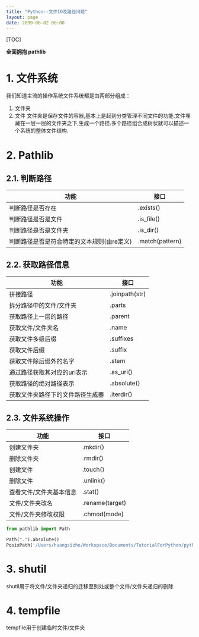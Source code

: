 ```yaml
---
title: "Python--文件IO及路径问题"
layout: page
date: 2099-06-02 00:00
---
```


[TOC]

**全面拥抱 pathlib**



# 1. 文件系统
我们知道主流的操作系统文件系统都是由两部分组成：
1. 文件夹
2. 文件
文件夹是保存文件的容器,基本上是起到分类管理不同文件的功能.文件埋藏在一层一层的文件夹之下,生成一个路径.多个路径组合成树状就可以描述一个系统的整体文件结构.

# 2. Pathlib


## 2.1. 判断路径

功能|接口
--|--
判断路径是否存在|.exists()
判断路径是否是文件|.is_file()
判断路径是否是文件夹|.is_dir()
判断路径是否是符合特定的文本规则(由re定义)|.match(pattern)

## 2.2. 获取路径信息

功能|接口
--|--
拼接路径|.joinpath(str)
拆分路径中的文件/文件夹|.parts
获取路径上一层的路径|.parent
获取文件/文件夹名|.name
获取文件多级后缀|.suffixes
获取文件后缀|.suffix
获取文件除后缀外的名字|.stem
通过路径获取其对应的uri表示|.as_uri()
获取路径的绝对路径表示|.absolute()
获取文件夹路径下的文件路径生成器|.iterdir()

## 2.3. 文件系统操作

功能|接口
--|--
创建文件夹|.mkdir()
删除文件夹|.rmdir()
创建文件|.touch()
删除文件|.unlink()
查看文件/文件夹基本信息|.stat()
文件/文件夹改名|.rename(target)
文件/文件夹修改权限|.chmod(mode)
```python
from pathlib import Path

Path(".").absolute()
PosixPath('/Users/huangsizhe/Workspace/Documents/TutorialForPython/python-io')
```

# 3. shutil
shutil用于将文件/文件夹递归的迁移至别处或整个文件/文件夹递归的删除

# 4. tempfile
tempfile用于创建临时文件/文件夹

